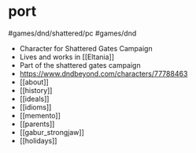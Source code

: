 # port
#games/dnd/shattered/pc #games/dnd

- Character for Shattered Gates Campaign
- Lives and works in [[Eltania]]
- Part of the shattered gates campaign
- <https://www.dndbeyond.com/characters/77788463>
- [[about]]
- [[history]]
- [[ideals]]
- [[idioms]]
- [[memento]]
- [[parents]]
- [[gabur_strongjaw]]
- [[holidays]]
